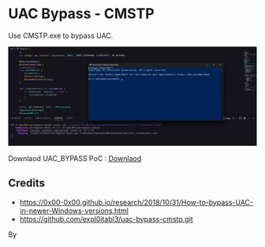 # UAC Bypass - CMSTP

Use CMSTP.exe to bypass UAC.

![UAC_BYPASS](./uac_bypass.png)

Downlaod UAC_BYPASS PoC : [Downlaod](https://download.5mukx.site/#/home?url=https://github.com/Whitecat18/Rust-for-Malware-Development/tree/main/uac-bypass-cmstp)

## Credits

*   https://0x00-0x00.github.io/research/2018/10/31/How-to-bypass-UAC-in-newer-Windows-versions.html
*   https://github.com/expl0itabl3/uac-bypass-cmstp.git

By 